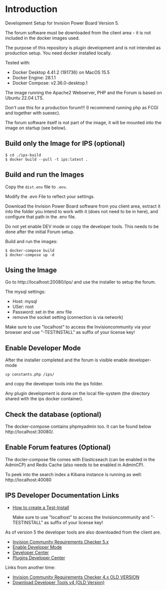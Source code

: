 # Introduction

Development Setup for Invision Power Board Version 5.

The forum software must be downloaded from the client area - it is not included in the docker images used.

The purpose of this repository is plugin development and is not intended as production setup. You need docker installed locally.

Tested with:
- Docker Desktop 4.41.2 (191736) on MacOS 15.5
- Docker Engine: 28.1.1
- Docker Compose: v2.36.0-desktop.1


The image running the Apache2 Webserver, PHP and the Forum is based on Ubuntu 22.04 LTS.

Don't use this for a production forum!!! (I recommend running php as FCGI and together with suexec).

The forum software itself is not part of the image, it will be mounted into the image on startup (see below).


## Build only the Image for IPS (optional)

```
$ cd ./ips-build
$ docker build --pull -t ips:latest .
```

## Build and run the Images

Copy the `dist.env` file to `.env`.

Modify the .evn File to reflect your settings.

Download the Invision Power Board software from you client area, extract it into the folder you intend to work with it (does not need to be in here), and configure that path in the .env file.

Do not yet enable DEV mode or copy the developer tools. This needs to be done after the initial Forum setup.

Build and run the images:
```
$ docker-compose build
$ docker-compose up -d
```


## Using the Image

Go to http://localhost:20080/ips/ and use the installer to setup the forum.

The mysql settings:
- Host: mysql
- USer: root 
- Password: set in the .env file
- remove the socket setting (connection is via network)


Make sure to use "localhost" to access the Invisioncommunity via your browser and use "-TESTINSTALL" as suffix of your license key!

## Enable Developer Mode
After the installer completed and the forum is visible enable developer-mode 

```
cp constants.php /ips/
```

and copy the developer tools into the ips folder.

Any plugin development is done on the local file-system (the directory shared with the ips docker container).


## Check the database (optional)

The docker-compose contains phpmyadmin too. It can be found below http://localhost:30080/.

## Enable Forum features (Optional)

The docler-compose file comes with Elasticseach (can be enabled in the AdminCP) and Redis Cache (also needs to be enabled in AdminCP).

To peek into the search index a Kibana instance is running as well: http://localhost:40080


## IPS Developer Documentation Links

* [How to create a Test-Install](https://invisioncommunity.com/4guides/welcome/install-and-upgrade-r259/#testinstall)

  Make sure to use "localhost" to access the Invisioncommunity and "-TESTINSTALL" as suffix of your license key!

As of version 5 the developer tools are also downloaded from the client are.

* [Invision Community Requirements Checker 5.x](https://invisioncommunity.com/files/file/7046-invision-community-requirements-checker/)
* [Enable Developer Mode](https://invisioncommunity.com/developers/docs/general/enabling-developer-mode-r23/)
* [Developer Center](https://invisioncommunity.com/developers/)
* [Plugins Developer Center](https://invisioncommunity.com/developers/docs/development/plugins/overview-of-plugins-in-ips4-r41/)

Links from another time:

* [Invision Community Requirements Checker 4.x OLD VERSION](https://invisioncommunity.com/files/file/7046-invision-community-requirements-checker/)
* [Download Developer Tools v4 (OLD Version)](https://invisioncommunity.com/files/file/7185-developer-tools/)
